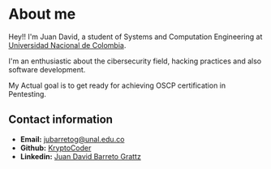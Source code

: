 # About me

Hey!! I'm Juan David, a student of Systems and Computation Engineering at [Universidad Nacional de Colombia](https://unal.edu.co/).

I'm an enthusiastic about the cibersecurity field, hacking practices and also software development.

My Actual goal is to get ready for achieving OSCP certification in Pentesting.



## Contact information

* **Email:** [jubarretog@unal.edu.co](https://app.gitbook.com/u/cdbSbVEtWCP0IKRHa0p28S49E1o2)
* **Github:** [KryptoCoder](https://github.com/jubarretog)
* **Linkedin:** [Juan David Barreto Grattz](https://www.linkedin.com/in/juan-david-barreto-grattz/)
